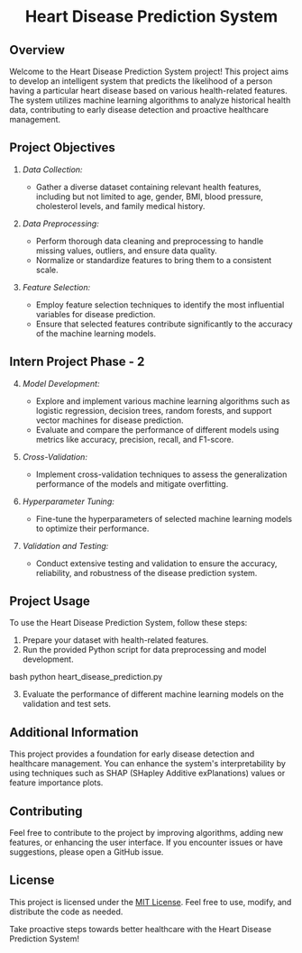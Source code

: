<h1 align="center" id="title">Heart Disease Prediction System</h1>

## Overview

Welcome to the Heart Disease Prediction System project! This project aims to develop an intelligent system that predicts the likelihood of a person having a particular heart disease based on various health-related features. The system utilizes machine learning algorithms to analyze historical health data, contributing to early disease detection and proactive healthcare management.

## Project Objectives

1. *Data Collection:*
   - Gather a diverse dataset containing relevant health features, including but not limited to age, gender, BMI, blood pressure, cholesterol levels, and family medical history.

2. *Data Preprocessing:*
   - Perform thorough data cleaning and preprocessing to handle missing values, outliers, and ensure data quality.
   - Normalize or standardize features to bring them to a consistent scale.

3. *Feature Selection:*
   - Employ feature selection techniques to identify the most influential variables for disease prediction.
   - Ensure that selected features contribute significantly to the accuracy of the machine learning models.

## Intern Project Phase - 2

4. *Model Development:*
   - Explore and implement various machine learning algorithms such as logistic regression, decision trees, random forests, and support vector machines for disease prediction.
   - Evaluate and compare the performance of different models using metrics like accuracy, precision, recall, and F1-score.

5. *Cross-Validation:*
   - Implement cross-validation techniques to assess the generalization performance of the models and mitigate overfitting.

6. *Hyperparameter Tuning:*
   - Fine-tune the hyperparameters of selected machine learning models to optimize their performance.

7. *Validation and Testing:*
   - Conduct extensive testing and validation to ensure the accuracy, reliability, and robustness of the disease prediction system.

## Project Usage

To use the Heart Disease Prediction System, follow these steps:

1. Prepare your dataset with health-related features.
2. Run the provided Python script for data preprocessing and model development.

bash
python heart_disease_prediction.py


3. Evaluate the performance of different machine learning models on the validation and test sets.

## Additional Information

This project provides a foundation for early disease detection and healthcare management. You can enhance the system's interpretability by using techniques such as SHAP (SHapley Additive exPlanations) values or feature importance plots.

## Contributing

Feel free to contribute to the project by improving algorithms, adding new features, or enhancing the user interface. If you encounter issues or have suggestions, please open a GitHub issue.

## License

This project is licensed under the [MIT License](LICENSE). Feel free to use, modify, and distribute the code as needed.

Take proactive steps towards better healthcare with the Heart Disease Prediction System!

